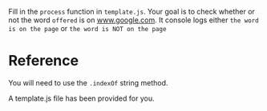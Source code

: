 Fill in the `process` function in `template.js`. Your goal is to check whether or not the word `offered` is on www.google.com. It console logs either `the word is on the page` or `the word is NOT on the page`
# Reference

You will need to use the `.indexOf` string method.

A template.js file has been provided for you.
